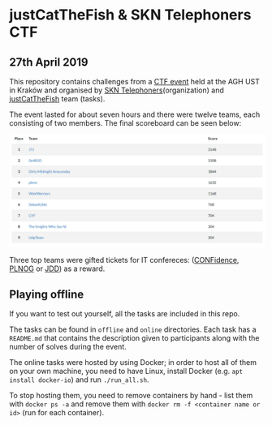 # justCatTheFish & SKN Telephoners CTF
## 27th April 2019

This repository contains challenges from a [CTF event](https://ctftime.org/ctf-wtf/) held at the AGH UST in Kraków and organised by [SKN Telephoners](http://telephoners.agh.edu.pl/)(organization) and [justCatTheFish](https://ctftime.org/team/33893) team (tasks).


The event lasted for about seven hours and there were twelve teams, each consisting of two members. The final scoreboard can be seen below:

![](/images/scoreboard.png)

Three top teams were gifted tickets for IT confereces: ([CONFidence](https://confidence-conference.org/2019/krakow.html), [PLNOG](https://plnog.pl/) or [JDD](https://jdd.org.pl/)) as a reward.

## Playing offline

If you want to test out yourself, all the tasks are included in this repo.

The tasks can be found in `offline` and `online` directories. Each task has a `README.md` that contains the description given to participants along with the number of solves during the event.

The online tasks were hosted by using Docker; in order to host all of them on your own machine, you need to have Linux, install Docker (e.g. `apt install docker-io`) and run `./run_all.sh`.

To stop hosting them, you need to remove containers by hand - list them with `docker ps -a` and remove them with `docker rm -f <container name or id>` (run for each container).
